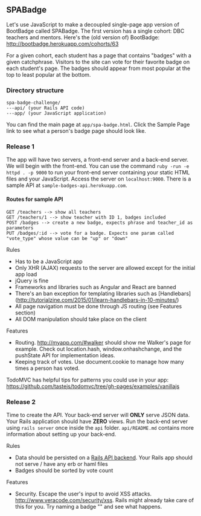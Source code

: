 ## SPABadge

Let's use JavaScript to make a decoupled single-page app version of BootBadge called SPABadge. The first version has a single cohort: DBC teachers and mentors.
Here's the (old version of) BootBadge: http://bootbadge.herokuapp.com/cohorts/63

For a given cohort, each student has a page that contains "badges" with a given catchphrase.
Visitors to the site can vote for their favorite badge on each student's page. The badges should appear from most popular at the top to least popular at the bottom.

### Directory structure
```
spa-badge-challenge/
---api/ (your Rails API code)
---app/ (your JavaScript application)
```

You can find the main page at `app/spa-badge.html`. Click the Sample Page link to see what a person's badge page should look like.

### Release 1

The app will have two servers, a front-end server and a back-end server. We will begin with the front-end. You can use the command `ruby -run -e httpd . -p 9000` to run your front-end server containing your static HTML files and your JavaScript. Access the server on `localhost:9000`. There is a sample API at `sample-badges-api.herokuapp.com`. 
#### Routes for sample API
```
GET /teachers --> show all teachers
GET /teachers/1 --> show teacher with ID 1, badges included
POST /badges --> create a new badge, expects phrase and teacher_id as parameters
PUT /badges/:id --> vote for a badge. Expects one param called "vote_type" whose value can be "up" or "down"
```

Rules
- Has to be a JavaScript app
- Only XHR (AJAX) requests to the server are allowed except for the initial app load
- jQuery is fine
- Frameworks and libraries such as Angular and React are banned
- There's an ban exception for templating libraries such as [Handlebars] (http://tutorialzine.com/2015/01/learn-handlebars-in-10-minutes/)
- All page navigation must be done through JS routing (see Features section)
- All DOM manipulation should take place on the client

Features
- Routing. http://myapp.com/#walker should show me Walker's page for example. Check out location.hash, window.onhashchange, and the pushState API for implementation ideas.
- Keeping track of votes. Use document.cookie to manage how many times a person has voted.

TodoMVC has helpful tips for patterns you could use in your app: https://github.com/tastejs/todomvc/tree/gh-pages/examples/vanillajs


### Release 2

Time to create the API. Your back-end server will **ONLY** serve JSON data. Your Rails application should have **ZERO** views. Run the back-end server using `rails server` once inside the `api` folder. `api/README.md` contains more information about setting up your back-end. 

Rules
- Data should be persisted on a [Rails API backend](http://apionrails.icalialabs.com/book/frontmatter). Your Rails app should not serve / have any erb or haml files
- Badges should be sorted by vote count

Features
- Security. Escape the user's input to avoid XSS attacks. http://www.veracode.com/security/xss. Rails might already take care of this for you. Try naming a badge "<script>alert('lol')</script>" and see what happens. 
